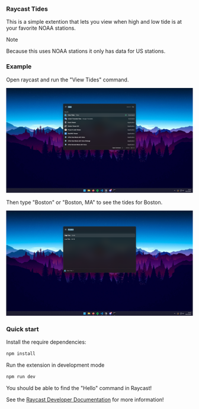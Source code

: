 ### Raycast Tides

This is a simple extention that lets you view when high and low tide is at your favorite NOAA stations.

> [!NOTE]
> Because this uses NOAA stations it only has data for US stations.

### Example

Open raycast and run the "View Tides" command.

![View tides command](/images/view_tides_cmd.png)

Then type "Boston" or "Boston, MA" to see the tides for Boston.

![Boston tides](/images/boston_tides.png)

### Quick start

Install the require dependencies:

```bash
npm install
```

Run the extension in development mode

```bash
npm run dev
```

You should be able to find the "Hello" command in Raycast!

See the [Raycast Developer Documentation](https://developers.raycast.com) for more information!
